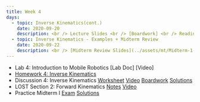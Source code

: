 ```yaml
---
title: Week 4
days:
  - topic: Inverse Kinematics(cont.)
    date: 2020-09-20
    description: <br /> Lecture Slides <br /> [Boardwork] <br /> Reading - MLS 3.3
  - topic: Inverse Kinematics - Examples + Midterm Review
    date: 2020-09-22
    description: <br /> [Midterm Review Slides](../assets/mt/Midterm-1-Review-Session.pdf) <br /> [Lab Review Slides](https://docs.google.com/presentation/d/1aBDWyhVeOQ8-oeZc3dh3Xw1zBMAhVIET_EmXYduD5z0/edit#slide=id.g15d020c5255_0_679) <br /> Lecture Slides <br /> [Boardwork] <br />  Reading - MLS 3.3
---
```


- Lab 4: Introduction to Mobile Robotics [Lab Doc] [Video]
- [Homework 4: Inverse Kinematics](../assets/hw/hw4_assignment.pdf)
- Discussion 4: Inverse Kinematics [Worksheet](../assets/discussions/D4.pdf) [Video](https://youtu.be/VwvHuU58gWE) [Boardwork](../assets/discussions/D4_Boardwork.pdf) [Solutions](../assets/discussions/D4_sol.pdf)
- LOST Section 2: Forward Kinematics [Notes](../assets/lost/LOST_Forward_Kin.pdf) [Video](https://youtu.be/3clGd9NUa6Y)
- Practice Midterm I [Exam](../assets/mt/practice_midterm1_assignment.pdf) [Solutions](../assets/mt/practice_midterm1_solutions.pdf)

